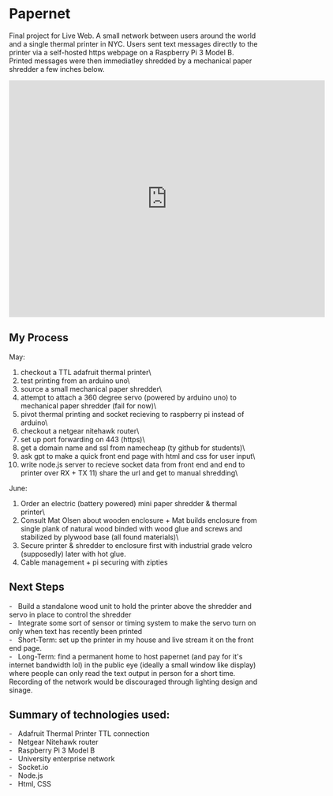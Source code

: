 Papernet
========

Final project for Live Web. A small network between users around the world and a single thermal printer in NYC. Users sent text messages directly to the printer via a self-hosted https webpage on a Raspberry Pi 3 Model B. Printed messages were then immediatley shredded by a mechanical paper shredder a few inches below.

<embed src="https://drive.google.com/file/d/1Yty64iGby4Od_0O24E775831R5KkawXw/preview" width="640" height="480">


My Process
----------

May: 

1) checkout a TTL adafruit thermal printer\
2) test printing from an arduino uno\
3) source a small mechanical paper shredder\
4) attempt to attach a 360 degree servo (powered by arduino uno) to mechanical paper shredder (fail for now)\
5) pivot thermal printing and socket recieving to raspberry pi instead of arduino\
6) checkout a netgear nitehawk router\
7) set up port forwarding on 443 (https)\
8) get a domain name and ssl from namecheap (ty github for students)\
9) ask gpt to make a quick front end page with html and css for user input\
10) write node.js server to recieve socket data from front end and end to printer over RX + TX 11) share the url and get to manual shredding\

June: 
1) Order an electric (battery powered) mini paper shredder & thermal printer\
2) Consult Mat Olsen about wooden enclosure + Mat builds enclosure from single plank of natural wood binded with wood glue and screws and stabilized by plywood base (all found materials)\
3) Secure printer & shredder to enclosure first with industrial grade velcro (supposedly) later with hot glue.
4) Cable management + pi securing with zipties

Next Steps
----------

-   Build a standalone wood unit to hold the printer above the shredder and servo in place to control the shredder\
-   Integrate some sort of sensor or timing system to make the servo turn on only when text has recently been printed\
-   Short-Term: set up the printer in my house and live stream it on the front end page.\
-   Long-Term: find a permanent home to host papernet (and pay for it's internet bandwidth lol) in the public eye (ideally a small window like display) where people can only read the text output in person for a short time. Recording of the network would be discouraged through lighting design and sinage.

Summary of technologies used:
-----------------------------

-   Adafruit Thermal Printer TTL connection\
-   Netgear Nitehawk router\
-   Raspberry Pi 3 Model B\
-   University enterprise network\
-   Socket.io\
-   Node.js\
-   Html, CSS
